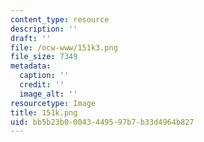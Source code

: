 ```yaml
---
content_type: resource
description: ''
draft: ''
file: /ocw-www/151k3.png
file_size: 7349
metadata:
  caption: ''
  credit: ''
  image_alt: ''
resourcetype: Image
title: 151k.png
uid: bb5b23b0-0043-4495-97b7-b33d4964b827
---
```

